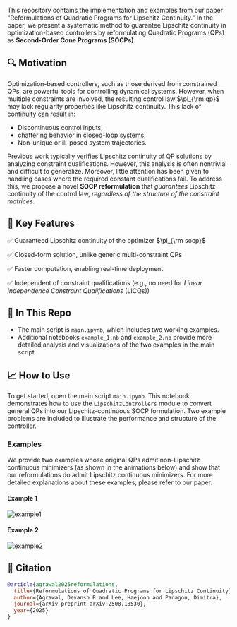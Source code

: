 This repository contains the implementation and examples from our paper "Reformulations of Quadratic Programs for Lipschitz Continuity." In the paper, we present a systematic method to guarantee Lipschitz continuity in optimization-based controllers by reformulating Quadratic Programs (QPs) as **Second-Order Cone Programs (SOCPs)**.

## 🔍 Motivation
Optimization-based controllers, such as those derived from constrained QPs, are powerful tools for controlling dynamical systems. However, when multiple constraints are involved, the resulting control law $\pi_{\rm qp}$ may lack regularity properties like Lipschitz continuity. This lack of continuity can result in:
- Discontinuous control inputs,
- chattering behavior in closed-loop systems,
- Non-unique or ill-posed system trajectories.

Previous work typically verifies Lipschitz continuity of QP solutions by analyzing constraint qualifications. However, this analysis is often nontrivial and difficult to generalize.
Moreover, little attention has been given to handling cases where the required constant qualifications fail. To address this, we propose a novel **SOCP reformulation** that *guarantees* Lipschitz continuity of the control law, *regardless of the structure of the constraint matrices*.


## 🧩 Key Features
✅ Guaranteed Lipschitz continuity of the optimizer $\pi_{\rm socp}$

✅ Closed-form solution, unlike generic multi-constraint QPs

✅ Faster computation, enabling real-time deployment

✅ Independent of constraint qualifications (e.g., no need for *Linear Independence Constraint Qualifications* (LICQs))  

## 📁 In This Repo
- The main script is `main.ipynb`, which includes two working examples.
- Additional notebooks `example_1.nb` and `example_2.nb` provide more detailed analysis and visualizations of the two examples in the main script.


## 📈 How to Use
To get started, open the main script `main.ipynb`. This notebook demonstrates how to use the `LipschitzControllers` module to convert general QPs into our Lipschitz-continuous SOCP formulation. 
Two example problems are included to illustrate the performance and structure of the controller. 

### Examples
We provide two examples whose original QPs admit non-Lipschitz continuous minimizers (as shown in the animations below) and show that our reformulations do admit Lipschitz continuous minimizers. For more detailed explanations about these examples, please refer to our paper.
#### Example 1
![example1](https://github.com/user-attachments/assets/baba75f8-4c3a-47ee-badf-126f1e4b3db4)
#### Example 2
![example2](https://github.com/user-attachments/assets/a295eb77-84f1-44e1-9362-dc1d6405a001)


## 📜 Citation
```bibtex
@article{agrawal2025reformulations,
  title={Reformulations of Quadratic Programs for Lipschitz Continuity},
  author={Agrawal, Devansh R and Lee, Haejoon and Panagou, Dimitra},
  journal={arXiv preprint arXiv:2508.18530},
  year={2025}
}

